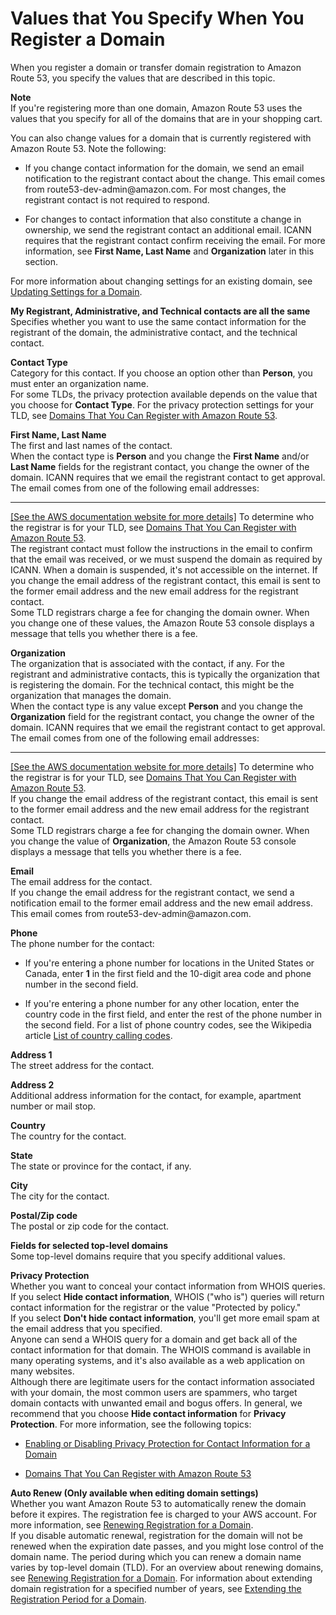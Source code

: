 # Values that You Specify When You Register a Domain<a name="domain-register-values-specify"></a>

When you register a domain or transfer domain registration to Amazon Route 53, you specify the values that are described in this topic\.

**Note**  
If you're registering more than one domain, Amazon Route 53 uses the values that you specify for all of the domains that are in your shopping cart\.

You can also change values for a domain that is currently registered with Amazon Route 53\. Note the following:

+ If you change contact information for the domain, we send an email notification to the registrant contact about the change\. This email comes from route53\-dev\-admin@amazon\.com\. For most changes, the registrant contact is not required to respond\.

+ For changes to contact information that also constitute a change in ownership, we send the registrant contact an additional email\. ICANN requires that the registrant contact confirm receiving the email\. For more information, see **First Name, Last Name** and **Organization** later in this section\.

For more information about changing settings for an existing domain, see [Updating Settings for a Domain](domain-update-settings.md)\.

**My Registrant, Administrative, and Technical contacts are all the same**  
Specifies whether you want to use the same contact information for the registrant of the domain, the administrative contact, and the technical contact\. 

**Contact Type**  
Category for this contact\. If you choose an option other than **Person**, you must enter an organization name\.  
For some TLDs, the privacy protection available depends on the value that you choose for **Contact Type**\. For the privacy protection settings for your TLD, see [Domains That You Can Register with Amazon Route 53](registrar-tld-list.md)\.

**First Name, Last Name**  
The first and last names of the contact\.  
When the contact type is **Person** and you change the **First Name** and/or **Last Name** fields for the registrant contact, you change the owner of the domain\. ICANN requires that we email the registrant contact to get approval\. The email comes from one of the following email addresses:    
****    
[\[See the AWS documentation website for more details\]](http://docs.aws.amazon.com/Route53/latest/DeveloperGuide/domain-register-values-specify.html)
To determine who the registrar is for your TLD, see [Domains That You Can Register with Amazon Route 53](registrar-tld-list.md)\.  
The registrant contact must follow the instructions in the email to confirm that the email was received, or we must suspend the domain as required by ICANN\. When a domain is suspended, it's not accessible on the internet\. 
If you change the email address of the registrant contact, this email is sent to the former email address and the new email address for the registrant contact\.  
Some TLD registrars charge a fee for changing the domain owner\. When you change one of these values, the Amazon Route 53 console displays a message that tells you whether there is a fee\.

**Organization**  
The organization that is associated with the contact, if any\. For the registrant and administrative contacts, this is typically the organization that is registering the domain\. For the technical contact, this might be the organization that manages the domain\.  
When the contact type is any value except **Person** and you change the **Organization** field for the registrant contact, you change the owner of the domain\. ICANN requires that we email the registrant contact to get approval\. The email comes from one of the following email addresses:    
****    
[\[See the AWS documentation website for more details\]](http://docs.aws.amazon.com/Route53/latest/DeveloperGuide/domain-register-values-specify.html)
To determine who the registrar is for your TLD, see [Domains That You Can Register with Amazon Route 53](registrar-tld-list.md)\.  
If you change the email address of the registrant contact, this email is sent to the former email address and the new email address for the registrant contact\.  
Some TLD registrars charge a fee for changing the domain owner\. When you change the value of **Organization**, the Amazon Route 53 console displays a message that tells you whether there is a fee\.

**Email**  
The email address for the contact\.   
If you change the email address for the registrant contact, we send a notification email to the former email address and the new email address\. This email comes from route53\-dev\-admin@amazon\.com\. 

**Phone**  
The phone number for the contact:  

+ If you're entering a phone number for locations in the United States or Canada, enter **1** in the first field and the 10\-digit area code and phone number in the second field\.

+ If you're entering a phone number for any other location, enter the country code in the first field, and enter the rest of the phone number in the second field\. For a list of phone country codes, see the Wikipedia article [List of country calling codes](https://en.wikipedia.org/wiki/List_of_country_calling_codes)\.

**Address 1**  
The street address for the contact\.

**Address 2**  
Additional address information for the contact, for example, apartment number or mail stop\.

**Country**  
The country for the contact\.

**State**  
The state or province for the contact, if any\.

**City**  
The city for the contact\.

**Postal/Zip code**  
The postal or zip code for the contact\.

**Fields for selected top\-level domains**  
Some top\-level domains require that you specify additional values\. 

**Privacy Protection**  
Whether you want to conceal your contact information from WHOIS queries\. If you select **Hide contact information**, WHOIS \("who is"\) queries will return contact information for the registrar or the value "Protected by policy\."  
If you select **Don't hide contact information**, you'll get more email spam at the email address that you specified\.  
Anyone can send a WHOIS query for a domain and get back all of the contact information for that domain\. The WHOIS command is available in many operating systems, and it's also available as a web application on many websites\.   
Although there are legitimate users for the contact information associated with your domain, the most common users are spammers, who target domain contacts with unwanted email and bogus offers\. In general, we recommend that you choose **Hide contact information** for **Privacy Protection**\.
For more information, see the following topics:  

+ [Enabling or Disabling Privacy Protection for Contact Information for a Domain](domain-privacy-protection.md)

+ [Domains That You Can Register with Amazon Route 53](registrar-tld-list.md)

**Auto Renew \(Only available when editing domain settings\)**  
Whether you want Amazon Route 53 to automatically renew the domain before it expires\. The registration fee is charged to your AWS account\. For more information, see [Renewing Registration for a Domain](domain-renew.md)\.  
If you disable automatic renewal, registration for the domain will not be renewed when the expiration date passes, and you might lose control of the domain name\. 
The period during which you can renew a domain name varies by top\-level domain \(TLD\)\. For an overview about renewing domains, see [Renewing Registration for a Domain](domain-renew.md)\. For information about extending domain registration for a specified number of years, see [Extending the Registration Period for a Domain](domain-extend.md)\.